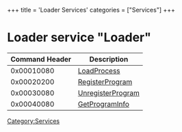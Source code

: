 +++
title = 'Loader Services'
categories = ["Services"]
+++

# Loader service "Loader"

| Command Header | Description                                              |
|----------------|----------------------------------------------------------|
| 0x00010080     | [LoadProcess](LOADER:LoadProcess "wikilink")             |
| 0x00020200     | [RegisterProgram](LOADER:RegisterProgram "wikilink")     |
| 0x00030080     | [UnregisterProgram](LOADER:UnregisterProgram "wikilink") |
| 0x00040080     | [GetProgramInfo](LOADER:GetProgramInfo "wikilink")       |

[Category:Services](Category:Services "wikilink")

